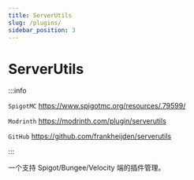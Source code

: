 ```yaml
---
title: ServerUtils
slug: /plugins/
sidebar_position: 3
---
```


# ServerUtils

:::info

`SpigotMC` https://www.spigotmc.org/resources/.79599/

`Modrinth` https://modrinth.com/plugin/serverutils

`GitHub` https://github.com/frankheijden/serverutils

:::

一个支持 Spigot/Bungee/Velocity 端的插件管理。
